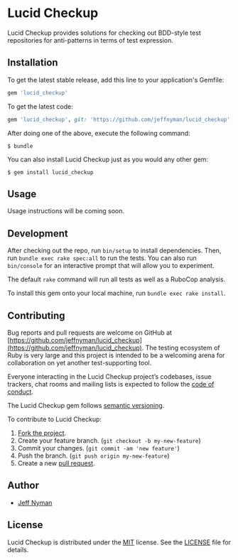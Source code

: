 # Lucid Checkup

Lucid Checkup provides solutions for checking out BDD-style test repositories for anti-patterns in terms of test expression.

## Installation

To get the latest stable release, add this line to your application's Gemfile:

```ruby
gem 'lucid_checkup'
```

To get the latest code:

```ruby
gem 'lucid_checkup', git: 'https://github.com/jeffnyman/lucid_checkup'
```

After doing one of the above, execute the following command:

    $ bundle

You can also install Lucid Checkup just as you would any other gem:

    $ gem install lucid_checkup

## Usage

Usage instructions will be coming soon.

## Development

After checking out the repo, run `bin/setup` to install dependencies. Then, run `bundle exec rake spec:all` to run the tests. You can also run `bin/console` for an interactive prompt that will allow you to experiment.

The default `rake` command will run all tests as well as a RuboCop analysis.

To install this gem onto your local machine, run `bundle exec rake install`.

## Contributing

Bug reports and pull requests are welcome on GitHub at [https://github.com/jeffnyman/lucid_checkup](https://github.com/jeffnyman/lucid_checkup). The testing ecosystem of Ruby is very large and this project is intended to be a welcoming arena for collaboration on yet another test-supporting tool.

Everyone interacting in the Lucid Checkup project’s codebases, issue trackers, chat rooms and mailing lists is expected to follow the [code of conduct](https://github.com/jeffnyman/lucid_checkup/blob/master/CODE_OF_CONDUCT.md).

The Lucid Checkup gem follows [semantic versioning](http://semver.org).

To contribute to Lucid Checkup:

1. [Fork the project](http://gun.io/blog/how-to-github-fork-branch-and-pull-request/).
2. Create your feature branch. (`git checkout -b my-new-feature`)
3. Commit your changes. (`git commit -am 'new feature'`)
4. Push the branch. (`git push origin my-new-feature`)
5. Create a new [pull request](https://help.github.com/articles/using-pull-requests).

## Author

* [Jeff Nyman](http://testerstories.com)

## License

Lucid Checkup is distributed under the [MIT](http://www.opensource.org/licenses/MIT) license.
See the [LICENSE](https://github.com/jeffnyman/lucid_checkup/blob/master/LICENSE.md) file for details.
